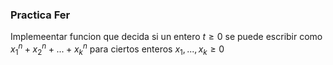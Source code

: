 ### Practica Fer

Implemeentar funcion que decida si un entero $t\ge0$ se puede escribir como $x_1^n + x_2^n + ... + x_k^n$ para ciertos enteros $x_1, ..., x_k \ge 0$
